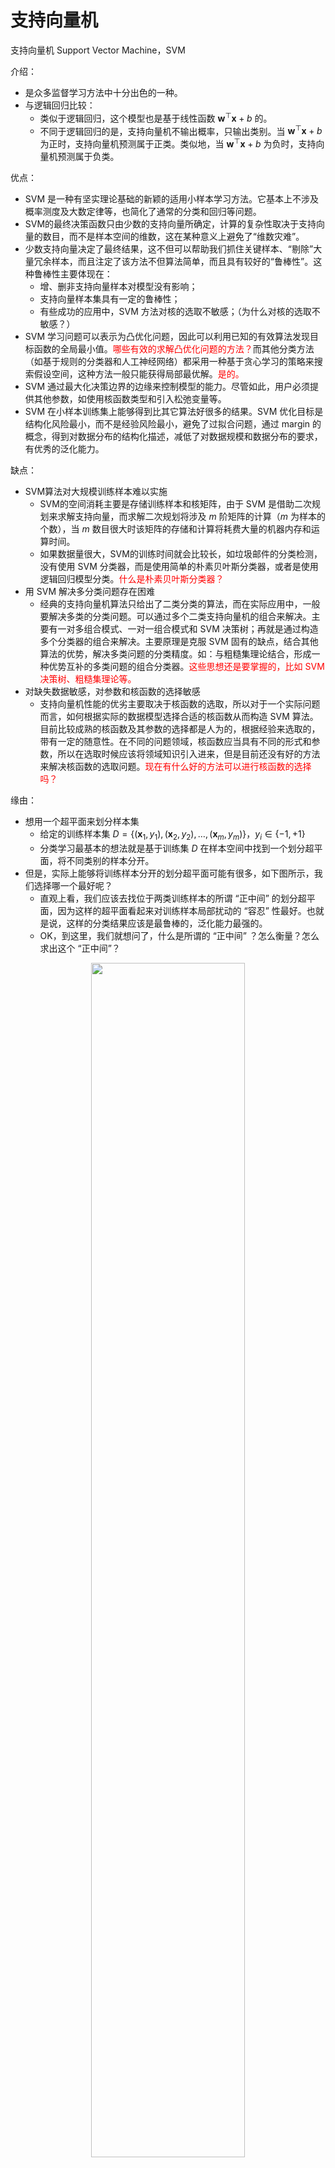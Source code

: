 
# 支持向量机


支持向量机 Support Vector Machine，SVM


介绍：

- 是众多监督学习方法中十分出色的一种。
- 与逻辑回归比较：
  - 类似于逻辑回归，这个模型也是基于线性函数 $\boldsymbol{w}^{\top} \boldsymbol{x}+b$ 的。
  - 不同于逻辑回归的是，支持向量机不输出概率，只输出类别。当 $\boldsymbol{w}^{\top} \boldsymbol{x}+b$ 为正时，支持向量机预测属于正类。类似地，当 $\boldsymbol{w}^{\top} \boldsymbol{x}+b$ 为负时，支持向量机预测属于负类。



优点：

- SVM 是一种有坚实理论基础的新颖的适用小样本学习方法。它基本上不涉及概率测度及大数定律等，也简化了通常的分类和回归等问题。
- SVM的最终决策函数只由少数的支持向量所确定，计算的复杂性取决于支持向量的数目，而不是样本空间的维数，这在某种意义上避免了“维数灾难”。
- 少数支持向量决定了最终结果，这不但可以帮助我们抓住关键样本、“剔除”大量冗余样本，而且注定了该方法不但算法简单，而且具有较好的“鲁棒性”。这种鲁棒性主要体现在：
	- 增、删非支持向量样本对模型没有影响；
	- 支持向量样本集具有一定的鲁棒性；
	- 有些成功的应用中，SVM 方法对核的选取不敏感；（为什么对核的选取不敏感？）
- SVM 学习问题可以表示为凸优化问题，因此可以利用已知的有效算法发现目标函数的全局最小值。<span style="color:red;">哪些有效的求解凸优化问题的方法？</span>而其他分类方法（如基于规则的分类器和人工神经网络）都采用一种基于贪心学习的策略来搜索假设空间，这种方法一般只能获得局部最优解。<span style="color:red;">是的。</span>
- SVM 通过最大化决策边界的边缘来控制模型的能力。尽管如此，用户必须提供其他参数，如使用核函数类型和引入松弛变量等。
- SVM 在小样本训练集上能够得到比其它算法好很多的结果。SVM 优化目标是结构化风险最小，而不是经验风险最小，避免了过拟合问题，通过 margin 的概念，得到对数据分布的结构化描述，减低了对数据规模和数据分布的要求，有优秀的泛化能力。

缺点：

- SVM算法对大规模训练样本难以实施
  - SVM的空间消耗主要是存储训练样本和核矩阵，由于 SVM 是借助二次规划来求解支持向量，而求解二次规划将涉及 $m$ 阶矩阵的计算（$m$ 为样本的个数），当 $m$ 数目很大时该矩阵的存储和计算将耗费大量的机器内存和运算时间。
  - 如果数据量很大，SVM的训练时间就会比较长，如垃圾邮件的分类检测，没有使用 SVM 分类器，而是使用简单的朴素贝叶斯分类器，或者是使用逻辑回归模型分类。<span style="color:red;">什么是朴素贝叶斯分类器？</span>
- 用 SVM 解决多分类问题存在困难
  - 经典的支持向量机算法只给出了二类分类的算法，而在实际应用中，一般要解决多类的分类问题。可以通过多个二类支持向量机的组合来解决。主要有一对多组合模式、一对一组合模式和 SVM 决策树；再就是通过构造多个分类器的组合来解决。主要原理是克服 SVM 固有的缺点，结合其他算法的优势，解决多类问题的分类精度。如：与粗糙集理论结合，形成一种优势互补的多类问题的组合分类器。<span style="color:red;">这些思想还是要掌握的，比如 SVM 决策树、粗糙集理论等。</span>
- 对缺失数据敏感，对参数和核函数的选择敏感
  - 支持向量机性能的优劣主要取决于核函数的选取，所以对于一个实际问题而言，如何根据实际的数据模型选择合适的核函数从而构造 SVM 算法。目前比较成熟的核函数及其参数的选择都是人为的，根据经验来选取的，带有一定的随意性。在不同的问题领域，核函数应当具有不同的形式和参数，所以在选取时候应该将领域知识引入进来，但是目前还没有好的方法来解决核函数的选取问题。<span style="color:red;">现在有什么好的方法可以进行核函数的选择吗？</span>



缘由：

- 想用一个超平面来划分样本集
  - 给定的训练样本集 $D=\left\{\left(\boldsymbol{x}_{1}, y_{1}\right),\left(\boldsymbol{x}_{2}, y_{2}\right), \ldots,\left(\boldsymbol{x}_{m}, y_{m}\right)\right\}$，$y_{i} \in\{-1,+1\}$
  - 分类学习最基本的想法就是基于训练集 $D$ 在样本空间中找到一个划分超平面，将不同类别的样本分开。
- 但是，实际上能够将训练样本分开的划分超平面可能有很多，如下图所示，我们选择哪一个最好呢？
  - 直观上看，我们应该去找位于两类训练样本的所谓 “正中间” 的划分超平面，因为这样的超平面看起来对训练样本局部扰动的 “容忍” 性最好。也就是说，这样的分类结果应该是最鲁棒的，泛化能力最强的。
  - OK，到这里，我们就想问了，什么是所谓的 “正中间” ？怎么衡量？怎么求出这个 “正中间”？


<p align="center">
    <img width="70%" height="70%" src="http://images.iterate.site/blog/image/20200612/Nc1qVgGalo2t.png?imageslim">
</p>






## 划分超平面的表示

先对于这个划分超平面进行描述：

- $\boldsymbol{w}^{\mathrm{T}} \boldsymbol{x}+b=0$
- 其中:
  - $\boldsymbol{w}=\left(w_{1} ; w_{2} ; \ldots ; w_{d}\right)$ 为法向量，决定了超平面的方向。
  - $b$ 为位移项，决定了超平面与原点之间的距离。

此时：

- 由于一个划分超平面可以被法向量 $w$ 和位移 $b$ 所确定，我们可以把这个超平面记为 $(w,b)$ 。
- 样本空间中任意点 $\boldsymbol{x}$ 到超平面 $(\boldsymbol{w}, b)$ 的距离表示为：

$$
r=\frac{\left|\boldsymbol{w}^{\mathrm{T}} \boldsymbol{x}+b\right|}{\|\boldsymbol{w}\|}\tag{6.2}
$$



## 支持向量与间隔

假设超平面 $\left(\boldsymbol{w}^{\prime}\right)^{\top} \boldsymbol{x}+b^{\prime}=0$ 能将训练样本正确分类，此时，对于 $\left(\boldsymbol{x}_{i}, y_{i}\right) \in D$，有：

$$
\begin{aligned}
&\left\{\begin{array}{ll}{\left(\boldsymbol{w}^{\prime}\right)^{\top} \boldsymbol{x}_{i}+b^{\prime}>0,} & {y_{i}=+1} \\ {\left(\boldsymbol{w}^{\prime}\right)^{\top} \boldsymbol{x}_{i}+b^{\prime}<0,} & {y_{i}=-1}\end{array}\right.
\\\Rightarrow &\left\{\begin{array}{ll}{\left(\boldsymbol{w}^{\prime}\right)^{\top} \boldsymbol{x}_{i}+b^{\prime} \geq+\zeta,} & {y_{i}=+1} \\ {\left(\boldsymbol{w}^{\prime}\right)^{\top} \boldsymbol{x}_{i}+b^{\prime} \leq-\zeta,} & {y_{i}=-1}\end{array}\right.
\\\Rightarrow &\left\{\begin{array}{ll}{\left(\frac{1}{\zeta} \boldsymbol{w}^{\prime}\right)^{\top} \boldsymbol{x}_{i}+\frac{b^{\prime}}{\zeta} \geq+1,} & {y_{i}=+1} \\ {\left(\frac{1}{\zeta} \boldsymbol{w}^{\prime}\right)^{\top} \boldsymbol{x}_{i}+\frac{b^{\prime}}{\zeta} \leq-1,} & {y_{i}=-1}\end{array}\right.
\\\Rightarrow &\left\{\begin{array}{ll}{\boldsymbol{w}^{\top} \boldsymbol{x}_{i}+b \geq+1,} & {y_{i}=+1} \\ {\boldsymbol{w}^{\top} \boldsymbol{x}_{i}+b \leq-1,} & {y_{i}=-1}\end{array}\right.
\end{aligned}
$$

说明：

- 第一行到第二行：根据几何间隔，进行修正，其中 $\zeta$ 为某个大于零的常数
- 第二行到第三行：两边同除以 $\zeta$，再次修正。
- 第三行到第四行：令：$\boldsymbol{w}=\frac{1}{\zeta} \boldsymbol{w}^{\prime}, b=\frac{b^{\prime}}{\zeta}$。

此时：

- 支持向量：
  - 对于 $\left\{\begin{array}{ll}{\boldsymbol{w}^{\top} \boldsymbol{x}_{i}+b \geq+1,} & {y_{i}=+1} \\ {\boldsymbol{w}^{\top} \boldsymbol{x}_{i}+b \leq-1,} & {y_{i}=-1}\end{array}\right.$，距离超平面最近的这几个训练样本点使得等号成立。
  - 由于每个样本点对应一个特征向量，因此，这几个使得取等号的样本点就称为支持向量 (support vector)。
- 间隔 margin
  - 我们把两个异类支持向量到超平面的距离的和 $\gamma=\frac{2}{\|\boldsymbol{w}\|}$ 定义为间隔(margin)。

<p align="center">
    <img width="70%" height="70%" src="http://images.iterate.site/blog/image/180627/h9jKJD4J15.png?imageslim">
</p>

说明：

- 这三个被画了圆圈的点即为支持向量。
- 间隔为：$\gamma=\frac{2}{\|\boldsymbol{w}\|}$




## 最大间隔的超平面


具有最大间隔的划分超平面：maximum margin：

- 我们想找到一个具有最大间隔 (maximum margin) 的划分超平面。
- 也就是：

    $$
    \begin{array}{l}{\max _{\boldsymbol{w}, b} \frac{2}{\|\boldsymbol{w}\|}} \\ {\text { s.t. } y_{i}\left(\boldsymbol{w}^{\mathrm{T}} \boldsymbol{x}_{i}+b\right) \geqslant 1, \quad i=1,2, \ldots, m}\end{array}\tag{6.5}
    $$
  - 即：在满足 $y_i(w^Tx_i+b)\geqslant 1$ 的条件下，使得 $\gamma$ 最大的 $w$ 和 $b$ 。
- 由于仅需要最大化 $\|\boldsymbol{w}\|^{-1}$，这等价于最小化 $\|\boldsymbol{w}\|^{2}$，于是，上式可写为：

    $$
    \begin{array}{l}{\min _{\boldsymbol{w}, b} \frac{1}{2}\|\boldsymbol{w}\|^{2}} \\ {\text { s.t. } y_{i}\left(\boldsymbol{w}^{\mathrm{T}} \boldsymbol{x}_{i}+b\right) \geqslant 1, \quad i=1,2, \ldots, m}\end{array}\tag{6.6}
    $$
- 这个，就是支持向量机 (Support Vector Machine，简称 SVM ) 的基本型。
- 注意：上面这个式子看起来这个最小仅与 $w$ 有关, 但是事实上 $b$ 通过约束隐式地影响着 $w$ 的取值，进而对间隔产生影响。


## 求解 使用拉格朗日乘子法求解对偶问题


SVM 基本型：

$$
\begin{array}{l}{\min _{\boldsymbol{w}, b} \frac{1}{2}\|\boldsymbol{w}\|^{2}} 
\\ {\text { s.t. } y_{i}\left(\boldsymbol{w}^{\mathrm{T}} \boldsymbol{x}_{i}+b\right) \geqslant 1, \quad i=1,2, \ldots, m}\end{array}\tag{6.6}
$$


求解：


- 注意到，上面这个式子本身是一个凸二次规划 (convex quadratic programming) 问题，是能够直接用现成的优化计算包求解的。
- 但是，我们可以有更高效的办法。可以使用拉格朗日乘子法来求解它的对偶问题(dual problem)。
- 构建拉格朗日函数：
  - 即对上面的式子的每个约束条件添加拉格朗日乘子 $\alpha_{i} \geqslant 0$ 。
  - $\boldsymbol{\alpha}=\left(\alpha_{1} ; \alpha_{2} ; \ldots ; \alpha_{m}\right)$。

$$
L(\boldsymbol{w}, b, \boldsymbol{\alpha})=\frac{1}{2}\|\boldsymbol{w}\|^{2}+\sum_{i=1}^{m} \alpha_{i}\left(1-y_{i}\left(\boldsymbol{w}^{\mathrm{T}} \boldsymbol{x}_{i}+b\right)\right)\tag{6.8}
$$

- 展开：

$$\begin{aligned}
L(\boldsymbol{w},b,\boldsymbol{\alpha}) &= \frac{1}{2}||\boldsymbol{w}||^2+\sum_{i=1}^m\alpha_i(1-y_i(\boldsymbol{w}^T\boldsymbol{x}_i+b)) \\
& =  \frac{1}{2}||\boldsymbol{w}||^2+\sum_{i=1}^m(\alpha_i-\alpha_iy_i \boldsymbol{w}^T\boldsymbol{x}_i-\alpha_iy_ib)\\
& =\frac{1}{2}\boldsymbol{w}^T\boldsymbol{w}+\sum_{i=1}^m\alpha_i -\sum_{i=1}^m\alpha_iy_i\boldsymbol{w}^T\boldsymbol{x}_i-\sum_{i=1}^m\alpha_iy_ib
\end{aligned}​$$

- 令 $L(\boldsymbol{w}, b, \boldsymbol{\alpha})$ 对 $\boldsymbol{w}$ 和 $b$ 求偏导为 0：

$$
\begin{aligned}
\frac {\partial L}{\partial \boldsymbol{w}}=&\frac{1}{2}\times2\times\boldsymbol{w} + 0 - \sum_{i=1}^{m}\alpha_iy_i \boldsymbol{x}_i-0= 0 
\\\Rightarrow \boldsymbol{w}=&\sum_{i=1}^{m}\alpha_iy_i \boldsymbol{x}_i
\end{aligned}\tag{6.9}
$$

$$
\begin{aligned}
\frac {\partial L}{\partial b}=&0+0-0-\sum_{i=1}^{m}\alpha_iy_i=0  
\\\Rightarrow 0=& \sum_{i=1}^{m}\alpha_iy_i
\end{aligned}\tag{6.10}
$$

- 将 $\boldsymbol{w}$ 代入 $L(\boldsymbol{w}, b, \boldsymbol{\alpha})$：
  - 第三行到第四行：由 $\sum\limits_{i=1}^{m}\alpha_iy_i=0$，所以第三行最后一项可化为 0。



    $$\begin{aligned}
    \min_{\boldsymbol{w},b} L(\boldsymbol{w},b,\boldsymbol{\alpha})  &=\frac{1}{2}\boldsymbol{w}^T\boldsymbol{w}+\sum_{i=1}^m\alpha_i -\sum_{i=1}^m\alpha_iy_i\boldsymbol{w}^T\boldsymbol{x}_i-\sum_{i=1}^m\alpha_iy_ib \\
    &=\frac {1}{2}\boldsymbol{w}^T\sum _{i=1}^m\alpha_iy_i\boldsymbol{x}_i-\boldsymbol{w}^T\sum _{i=1}^m\alpha_iy_i\boldsymbol{x}_i+\sum _{i=1}^m\alpha_
    i -b\sum _{i=1}^m\alpha_iy_i \\
    & = -\frac {1}{2}\boldsymbol{w}^T\sum _{i=1}^m\alpha_iy_i\boldsymbol{x}_i+\sum _{i=1}^m\alpha_i -b\sum _{i=1}^m\alpha_iy_i
    \\&= -\frac {1}{2}\boldsymbol{w}^T\sum _{i=1}^m\alpha_iy_i\boldsymbol{x}_i+\sum _{i=1}^m\alpha_i \\
    &=-\frac {1}{2}(\sum_{i=1}^{m}\alpha_iy_i\boldsymbol{x}_i)^T(\sum _{i=1}^m\alpha_iy_i\boldsymbol{x}_i)+\sum _{i=1}^m\alpha_i \\
    &=-\frac {1}{2}\sum_{i=1}^{m}\alpha_iy_i\boldsymbol{x}_i^T\sum _{i=1}^m\alpha_iy_i\boldsymbol{x}_i+\sum _{i=1}^m\alpha_i \\
    &=\sum _{i=1}^m\alpha_i-\frac {1}{2}\sum_{i=1 }^{m}\sum_{j=1}^{m}\alpha_i\alpha_jy_iy_j\boldsymbol{x}_i^T\boldsymbol{x}_j
    \end{aligned}$$

- 此时：


$$\max_{\boldsymbol{\alpha}}\min_{\boldsymbol{w},b} L(\boldsymbol{w},b,\boldsymbol{\alpha}) =\max_{\boldsymbol{\alpha}} \sum_{i=1}^m\alpha_i - \frac{1}{2}\sum_{i = 1}^m\sum_{j=1}^m\alpha_i \alpha_j y_iy_j\boldsymbol{x}_i^T\boldsymbol{x}_j$$

- 然后，结合 $\sum\limits_{i=1}^{m}\alpha_iy_i=0$ 的约束，就得到了最开始的问题的对偶问题：
  - 这个对偶问题的求解，放在 SMO 里面了。


$$
\begin{aligned}
\max_{\boldsymbol{\alpha}} & \sum_{i=1}^m\alpha_i - \frac{1}{2}\sum_{i = 1}^m\sum_{j=1}^m\alpha_i \alpha_j y_iy_j\boldsymbol{x}_i^T\boldsymbol{x}_j \\
s.t. & \sum_{i=1}^m \alpha_i y_i =0 \\
& \alpha_i \geq 0 \quad i=1,2,\dots ,m
\end{aligned}\tag{6.11}
$$


- 解出 $\boldsymbol{\alpha}$ 之后，我们就可以求出 $\boldsymbol{w}$ 和 $b$ ，然后就可以得到模型：（怎么求？）

$$
\begin{aligned} f(\boldsymbol{x}) &=\boldsymbol{w}^{\mathrm{T}} \boldsymbol{x}+b \\ &=\sum_{i=1}^{m} \alpha_{i} y_{i} \boldsymbol{x}_{i}^{\mathrm{T}} \boldsymbol{x}+b \end{aligned}\tag{6.12}
$$

关于 $\alpha_{i}$：

- 对偶问题求解出来的 $\alpha_{i}$ 就是(6.8)拉格朗日函数的乘子，它恰好对应着训练样本 $\left(\boldsymbol{x}_{i}, y_{i}\right)$
- 我们注意到SVM 基本型中有不等式约束 $y_{i}\left(\boldsymbol{w}^{\mathrm{T}} \boldsymbol{x}_{i}+b\right) \geqslant 1$，因此上述过程需满足 KKT(Karush-Kuhn-Tucker) 条件，即要求：

$$
\left\{\begin{array}{l}{\alpha_{i} \geqslant 0 ;} \\ {y_{i} f\left(x_{i}\right)-1 \geqslant 0} \\ {\alpha_{i}\left(y_{i} f\left(x_{i}\right)-1\right)=0 }\end{array}\right.\tag{6.13}
$$

- 于是，对任意训练样本 $\left(\boldsymbol{x}_{i}, y_{i}\right)$ ，总有 $\alpha_i=0$ 或 $y_{i} f\left(\boldsymbol{x}_{i}\right)=1$。
  - 若 $\alpha_i=0$ ，则该样本将不会在式 (6.12) 的求和中出现，也就不会对 $f(\boldsymbol{x})$ 有任何影响；
  - 若 $\alpha_i>0$ , 则必有 $y_{i} f\left(\boldsymbol{x}_{i}\right)=1$ ，所对应的样本点位于最大间隔边界上，是一个支持向量。
  - 这显示出支持向量机的一个重要性质：训练完成后，大部分的训练样本都不需保留，最终模型仅与支持向量有关。




## 理解 SVM 中的对偶问题

在硬边界支持向量机中，问题的求解可以转化为凸二次规划问题。

假设优化目标为：

$$
\begin{aligned}
&\min_{\boldsymbol w, b}\frac{1}{2}||\boldsymbol w||^2\\
&s.t. y_i(\boldsymbol w^T\boldsymbol x_i+b)\geqslant 1, i=1,2,\cdots,m.\\
\end{aligned}  \tag{1}
$$


- 将上面问题转化为：

$$
\min_{\boldsymbol w, b} \max_{\alpha_i \geqslant 0}  \left\{\frac{1}{2}||\boldsymbol w||^2 + \sum_{i=1}^m\alpha_i(1 - y_i(\boldsymbol w^T\boldsymbol x_i+b))\right\}  \tag{2}
$$

- 说明：
  - 上式等价于原问题，因为：
    - 若满足(1)中不等式约束，则(2)式求 $\max$ 时,$\alpha_i(1 - y_i(\boldsymbol w^T\boldsymbol x_i+b))$ 必须取 $0$，与(1)等价；
    - 若不满足(1)中不等式约束，(2)中求 $\max$ 会得到无穷大。

- 交换 $\min$ 和 $\max$ 获得其对偶问题:
  - 交换之后的对偶问题和原问题并不相等，上式的解小于等于原问题的解。

$$
\max_{\alpha_i \geqslant 0} \min_{\boldsymbol w, b}  \left\{\frac{1}{2}||\boldsymbol w||^2 + \sum_{i=1}^m\alpha_i(1 - y_i(\boldsymbol w^T\boldsymbol x_i+b))\right\}
$$

- 那么，此时，如何找到问题(1) 的最优值的一个最好的下界？

$$
\frac{1}{2}||\boldsymbol w||^2 < v\\
1 - y_i(\boldsymbol w^T\boldsymbol x_i+b) \leqslant 0\tag{3}
$$

- 若方程组(3)无解， 则 $v$ 是问题(1)的一个下界。
- 若(3)有解， 则

$$
\forall \boldsymbol \alpha >  0 , \ \min_{\boldsymbol w, b}  \left\{\frac{1}{2}||\boldsymbol w||^2 + \sum_{i=1}^m\alpha_i(1 - y_i(\boldsymbol w^T\boldsymbol x_i+b))\right\} < v
$$

- 由逆否命题得：若

$$
\exists \boldsymbol \alpha >  0 , \ \min_{\boldsymbol w, b}  \left\{\frac{1}{2}||\boldsymbol w||^2 + \sum_{i=1}^m\alpha_i(1 - y_i(\boldsymbol w^T\boldsymbol x_i+b))\right\} \geqslant v
$$

- 则(3)无解。

- 那么 $v$ 是问题(1)的一个下界。
- 要求得一个好的下界，取最大值即可：

$$
\max_{\alpha_i \geqslant 0}  \min_{\boldsymbol w, b} \left\{\frac{1}{2}||\boldsymbol w||^2 + \sum_{i=1}^m\alpha_i(1 - y_i(\boldsymbol w^T\boldsymbol x_i+b))\right\}
$$

- 令

$$
L(\boldsymbol w, b,\boldsymbol a) =   \frac{1}{2}||\boldsymbol w||^2 + \sum_{i=1}^m\alpha_i(1 - y_i(\boldsymbol w^T\boldsymbol x_i+b))
$$

- $p^*$ 为原问题的最小值，对应的 $w,b$ 分别为 $w^*,b^*$，则对于任意的 $a>0$:

$$
p^* = \frac{1}{2}||\boldsymbol w^*||^2 \geqslant  L(\boldsymbol w^*, b,\boldsymbol a) \geqslant \min_{\boldsymbol w, b} L(\boldsymbol w, b,\boldsymbol a)
$$

- 则 $\min_{\boldsymbol w, b} L(\boldsymbol w, b,\boldsymbol a)$ 是问题（1）的一个下界。

- 此时，取最大值即可求得好的下界，即

$$
\max_{\alpha_i \geqslant 0} \min_{\boldsymbol w, b} L(\boldsymbol w, b,\boldsymbol a)
$$


## 逻辑回归与 SVM 比较


相同点：

- LR和 SVM 都是**分类**算法。
- LR和 SVM 都是**监督学习**算法。
- LR和 SVM 都是**判别模型**。
- 如果不考虑核函数，LR和 SVM 都是**线性分类**算法，也就是说他们的分类决策面都是线性的。说明：LR也是可以用核函数的。但 LR 通常不采用核函数的方法。（**计算量太大**）

不同点：

- LR 采用 log 损失，SVM 采用合页(hinge) 损失。
  - 逻辑回归的损失函数：
    $$
    J(\theta)=-\frac{1}{m}\sum^m_{i=1}\left[y^{i}logh_{\theta}(x^{i})+ (1-y^{i})log(1-h_{\theta}(x^{i}))\right]
    $$
  - 支持向量机的目标函数:
    $$
    L(w,n,a)=\frac{1}{2}||w||^2-\sum^n_{i=1}\alpha_i \left( y_i(w^Tx_i+b)-1\right)
    $$
  - ​逻辑回归方法基于概率理论，假设样本为 $1$ 的概率可以用 sigmoid 函数来表示，然后通过极大似然估计的方法估计出参数的值。
  - ​支持向量机基于几何 边界最大化 原理，认为存在最大几何边界的分类面为最优分类面。

- LR 对异常值敏感，SVM 对异常值不敏感
  - ​支持向量机只考虑局部的边界线附近的点，而逻辑回归考虑全局。
  - LR 模型找到的那个超平面，是尽量让所有点都远离他，而 SVM 寻找的那个超平面，是只让最靠近中间分割线的那些点尽量远离，即只用到那些支持向量的样本。
  - 支持向量机改变非支持向量样本并不会引起决策面的变化。逻辑回归中改变任何样本都会引起决策面的变化。
- 计算复杂度不同。对于海量数据，SVM 的效率较低，LR 效率比较高
  - 当样本较少，特征维数较低时，SVM 和 LR 的运行时间均比较短，SVM 较短一些。准确率的话，LR 明显比 SVM 要高。
  - 当样本稍微增加些时，SVM 运行时间开始增长，但是准确率赶超了 LR。SVM 时间虽长，但在可接受范围内。
  - 当数据量增长到 20000 时，特征维数增长到 200 时，SVM 的运行时间剧烈增加，远远超过了 LR 的运行时间。但是准确率却和 LR 相差无几。(这其中主要原因是大量非支持向量参与计算，造成 SVM 的二次规划问题)<span style="color:red;">这里面的运行时间指的是训练时间吧？</span><span style="color:blue;">嗯，是的，因为预测的时候这些都是提供的一个分类面。</span><span style="color:red;">造成 SVM 的二次规划问题是什么意思？</span>
- 对非线性问题的处理方式不同
  - LR 主要靠特征构造，必须组合交叉特征，特征离散化。SVM 也可以这样，还可以通过核函数 kernel（因为只有支持向量参与核计算，计算复杂度不高）。由于可以利用核函数，SVM 则可以通过对偶求解高效处理。LR 则在特征空间维度很高时，表现较差。
- SVM的损失函数就自带正则
  - 损失函数中的 $\frac{1}{2}||w||^2$ 项，这就是为什么 SVM 是结构风险最小化算法的原因！！！而 LR 必须另外在损失函数上添加正则项！！！<span style="color:red;">为什么呢？这个怎么能算作正则项呢？</span>
- SVM自带 结构风险最小化，LR则是 经验风险最小化。
- SVM 会用核函数而 LR 一般不用核函数。